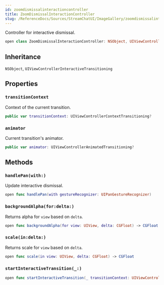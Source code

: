 ```yaml
---
id: zoomdismissalinteractioncontroller 
title: ZoomDismissalInteractionController
slug: /ReferenceDocs/Sources/StreamChatUI/ImageGallery/zoomdismissalinteractioncontroller
---
```


Controller for interactive dismissal.

``` swift
open class ZoomDismissalInteractionController: NSObject, UIViewControllerInteractiveTransitioning 
```

## Inheritance

`NSObject`, `UIViewControllerInteractiveTransitioning`

## Properties

### `transitionContext`

Context of the current transition.

``` swift
public var transitionContext: UIViewControllerContextTransitioning?
```

### `animator`

Current transition's animator.

``` swift
public var animator: UIViewControllerAnimatedTransitioning?
```

## Methods

### `handlePan(with:)`

Update interactive dismissal.

``` swift
open func handlePan(with gestureRecognizer: UIPanGestureRecognizer) 
```

### `backgroundAlpha(for:delta:)`

Returns alpha for `view` based on `delta`.

``` swift
open func backgroundAlpha(for view: UIView, delta: CGFloat) -> CGFloat 
```

### `scale(in:delta:)`

Returns scale for `view` based on `delta`.

``` swift
open func scale(in view: UIView, delta: CGFloat) -> CGFloat 
```

### `startInteractiveTransition(_:)`

``` swift
open func startInteractiveTransition(_ transitionContext: UIViewControllerContextTransitioning) 
```
